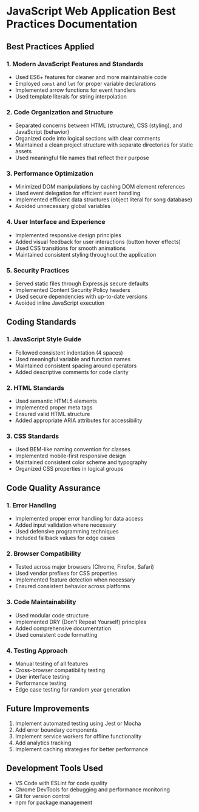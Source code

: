# JavaScript Web Application Best Practices Documentation

## Best Practices Applied

### 1. Modern JavaScript Features and Standards

- Used ES6+ features for cleaner and more maintainable code
- Employed `const` and `let` for proper variable declarations
- Implemented arrow functions for event handlers
- Used template literals for string interpolation

### 2. Code Organization and Structure

- Separated concerns between HTML (structure), CSS (styling), and JavaScript (behavior)
- Organized code into logical sections with clear comments
- Maintained a clean project structure with separate directories for static assets
- Used meaningful file names that reflect their purpose

### 3. Performance Optimization

- Minimized DOM manipulations by caching DOM element references
- Used event delegation for efficient event handling
- Implemented efficient data structures (object literal for song database)
- Avoided unnecessary global variables

### 4. User Interface and Experience

- Implemented responsive design principles
- Added visual feedback for user interactions (button hover effects)
- Used CSS transitions for smooth animations
- Maintained consistent styling throughout the application

### 5. Security Practices

- Served static files through Express.js secure defaults
- Implemented Content Security Policy headers
- Used secure dependencies with up-to-date versions
- Avoided inline JavaScript execution

## Coding Standards

### 1. JavaScript Style Guide

- Followed consistent indentation (4 spaces)
- Used meaningful variable and function names
- Maintained consistent spacing around operators
- Added descriptive comments for code clarity

### 2. HTML Standards

- Used semantic HTML5 elements
- Implemented proper meta tags
- Ensured valid HTML structure
- Added appropriate ARIA attributes for accessibility

### 3. CSS Standards

- Used BEM-like naming convention for classes
- Implemented mobile-first responsive design
- Maintained consistent color scheme and typography
- Organized CSS properties in logical groups

## Code Quality Assurance

### 1. Error Handling

- Implemented proper error handling for data access
- Added input validation where necessary
- Used defensive programming techniques
- Included fallback values for edge cases

### 2. Browser Compatibility

- Tested across major browsers (Chrome, Firefox, Safari)
- Used vendor prefixes for CSS properties
- Implemented feature detection when necessary
- Ensured consistent behavior across platforms

### 3. Code Maintainability

- Used modular code structure
- Implemented DRY (Don't Repeat Yourself) principles
- Added comprehensive documentation
- Used consistent code formatting

### 4. Testing Approach

- Manual testing of all features
- Cross-browser compatibility testing
- User interface testing
- Performance testing
- Edge case testing for random year generation

## Future Improvements

1. Implement automated testing using Jest or Mocha
2. Add error boundary components
3. Implement service workers for offline functionality
4. Add analytics tracking
5. Implement caching strategies for better performance

## Development Tools Used

- VS Code with ESLint for code quality
- Chrome DevTools for debugging and performance monitoring
- Git for version control
- npm for package management

